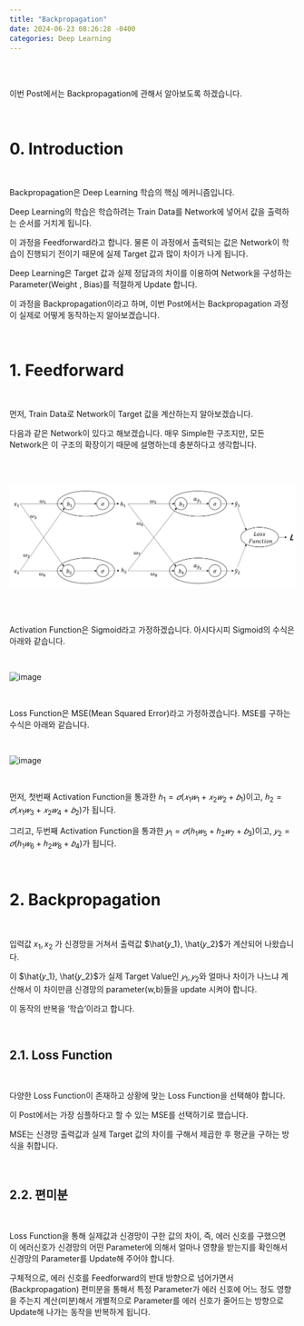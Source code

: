 ```yaml
---
title: "Backpropagation"
date: 2024-06-23 08:26:28 -0400
categories: Deep Learning
---
```


<br>
<br>

이번 Post에서는 Backpropagation에 관해서 알아보도록 하겠습니다.

<br>

# 0. Introduction

<br>

Backpropagation은 Deep Learning 학습의 핵심 메커니즘입니다.

Deep Learning의 학습은 학습하려는 Train Data를 Network에 넣어서 값을 출력하는 순서를 거치게 됩니다.

이 과정을 Feedforward라고 합니다. 물론 이 과정에서 출력되는 값은 Network이 학습이 진행되기 전이기 때문에 실제 Target 값과 많이 차이가 나게 됩니다.

Deep Learning은 Target 값과 실제 정답과의 차이를 이용하여 Network을 구성하는 Parameter(Weight , Bias)를 적절하게 Update 합니다.

이 과정을 Backpropagation이라고 하며, 이번 Post에서는 Backpropagation 과정이 실제로 어떻게 동작하는지 알아보겠습니다.

<br>

# 1. Feedforward

<br>

먼저, Train Data로 Network이 Target 값을 계산하는지 알아보겠습니다.

다음과 같은 Network이 있다고 해보겠습니다. 매우 Simple한 구조지만, 모든 Network은 이 구조의 확장이기 때문에 설명하는데 충분하다고 생각합니다.

<br>
<br>

<p align="center">
  <img src="/assets/Backpropagation/pic_00.png">
</p>

<br>
<br>

Activation Function은 Sigmoid라고 가정하겠습니다. 아시다시피 Sigmoid의 수식은 아래와 같습니다.

<br>

![image](https://github.com/MoonLight314/MoonLight314.github.io/assets/41887456/0e6958f2-8d9b-4a6b-b616-f7686505b093)

<br>

Loss Function은 MSE(Mean Squared Error)라고 가정하겠습니다. MSE를 구하는 수식은 아래와 같습니다.

<br>

![image](https://github.com/MoonLight314/MoonLight314.github.io/assets/41887456/3ac22cc7-4c5a-46a7-901f-9dfe63741e00)

<br>


먼저, 첫번째 Activation Function을 통과한 $ℎ_1=𝜎(𝑥_1𝑤_1+𝑥_2 𝑤_2+𝑏_1)$이고, $ℎ_2=𝜎(𝑥_1𝑤_3+𝑥_2𝑤_4+𝑏_2)$가 됩니다.

그리고, 두번째 Activation Function을 통과한 $𝑦_1=𝜎(ℎ_1𝑤_5+ℎ_2𝑤_7+𝑏_3)$이고, $𝑦_2=𝜎(ℎ_1𝑤_6+ℎ_2𝑤_8+𝑏_4)$가 됩니다.

<br>

# 2. Backpropagation

<br>

입력값 $x_1,x_2$ 가 신경망을 거쳐서 출력값 $\hat{𝑦_1}, \hat{𝑦_2}$가 계산되어 나왔습니다.

이 $\hat{𝑦_1}, \hat{𝑦_2}$가 실제 Target Value인 $𝑦_1, 𝑦_2$와 얼마나 차이가 나느냐 계산해서 이 차이만큼 신경망의 parameter(w,b)들을 update 시켜야 합니다.

이 동작의 반복을 ‘학습’이라고 합니다.

<br>

## 2.1. Loss Function

<br>

다양한 Loss Function이 존재하고 상황에 맞는 Loss Function을 선택해야 합니다.

이 Post에서는 가장 심플하다고 할 수 있는 MSE를 선택하기로 했습니다.

MSE는 신경망 출력값과 실제 Target 값의 차이를 구해서 제곱한 후 평균을 구하는 방식을 취합니다.

<br>

## 2.2. 편미분

<br>

Loss Function을 통해 실제값과 신경망이 구한 값의 차이, 즉, 에러 신호를 구했으면 이 에러신호가 신경망의 어떤 Parameter에 의해서 얼마나 영향을 받는지를 확인해서 신경망의 Parameter를 Update해 주어야 합니다.

구체적으로, 에러 신호를 Feedforward의 반대 방향으로 넘어가면서(Backpropagation) 편미분을 통해서 특정 Parameter가 에러 신호에 어느 정도 영향을 주는지 계산(미분)해서 개별적으로 Parameter를 에러 신호가 줄어드는 방향으로 Update해 나가는 동작을 반복하게 됩니다.

<br>
